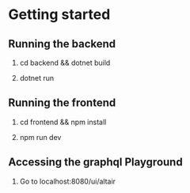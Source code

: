 
# Getting started

## Running the backend

1. cd backend && dotnet build 

2. dotnet run

## Running the frontend

1. cd frontend && npm install

2. npm run dev

## Accessing the graphql Playground

1. Go to localhost:8080/ui/altair
